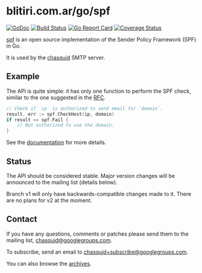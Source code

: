 
# blitiri.com.ar/go/spf

[![GoDoc](https://godoc.org/blitiri.com.ar/go/spf?status.svg)](https://godoc.org/blitiri.com.ar/go/spf)
[![Build Status](https://travis-ci.org/albertito/spf.svg?branch=master)](https://travis-ci.org/albertito/spf)
[![Go Report Card](https://goreportcard.com/badge/github.com/albertito/spf)](https://goreportcard.com/report/github.com/albertito/spf)
[![Coverage Status](https://coveralls.io/repos/github/albertito/spf/badge.svg?branch=next)](https://coveralls.io/github/albertito/spf)

[spf](https://godoc.org/blitiri.com.ar/go/spf) is an open source
implementation of the Sender Policy Framework (SPF) in Go.

It is used by the [chasquid](https://blitiri.com.ar/p/chasquid/) SMTP server.


## Example

The API is quite simple: it has only one function to perform the SPF check,
similar to the one suggested in the [RFC](https://tools.ietf.org/html/rfc7208).

```go
// Check if `ip` is authorized to send email for `domain`.
result, err := spf.CheckHost(ip, domain)
if result == spf.Fail {
	// Not authorized to use the domain.
}
```

See the [documentation](https://godoc.org/blitiri.com.ar/go/spf) for more
details.


## Status

The API should be considered stable. Major version changes will be announced
to the mailing list (details below).

Branch v1 will only have backwards-compatible changes made to it.
There are no plans for v2 at the moment.


## Contact

If you have any questions, comments or patches please send them to the mailing
list, chasquid@googlegroups.com.

To subscribe, send an email to chasquid+subscribe@googlegroups.com.

You can also browse the
[archives](https://groups.google.com/forum/#!forum/chasquid).

